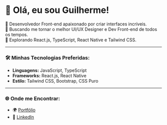 # 👋 Olá, eu sou Guilherme!

🚀 Desenvolvedor Front-end apaixonado por criar interfaces incríveis.  
🎯 Buscando me tornar o melhor UI/UX Designer e Dev Front-end de todos os tempos.  
🌟 Explorando React.js, TypeScript, React Native e Tailwind CSS.

---

### 🛠️ Minhas Tecnologias Preferidas:
- **Linguagens:** JavaScript, TypeScript
- **Frameworks:** React.js, React Native
- **Estilo:** Tailwind CSS, Bootstrap, CSS Puro

---

### 🌐 Onde me Encontrar:
- 🌍 [Portfólio](https://guilhermeleite.netlify.app/)
- 💼 [LinkedIn](www.linkedin.com/in/guilherme-silva-a26034239)
